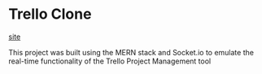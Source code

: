 # Trello Clone
[site](https://rococo-nasturtium-4b14a8.netlify.app/)

This project was built using the MERN stack and Socket.io to emulate the real-time functionality of the Trello Project Management tool